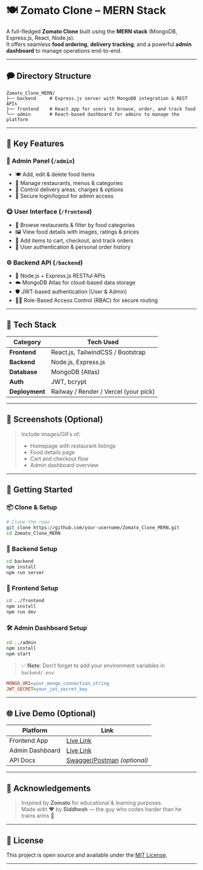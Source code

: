 # 🍽️ Zomato Clone – MERN Stack

A full-fledged **Zomato Clone** built using the **MERN stack** (MongoDB, Express.js, React, Node.js).  
It offers seamless **food ordering**, **delivery tracking**, and a powerful **admin dashboard** to manage operations end-to-end.

---

## 🗭 Directory Structure

```
Zomato_Clone_MERN/
├── backend     # Express.js server with MongoDB integration & REST APIs
├── frontend    # React app for users to browse, order, and track food
└── admin       # React-based dashboard for admins to manage the platform
```

---

## 🚀 Key Features

### 👑 Admin Panel (`/admin`)
- 🍽️ Add, edit & delete food items
- 🏢 Manage restaurants, menus & categories
- 🚚 Control delivery areas, charges & options
- 🔐 Secure login/logout for admin access

### 😋 User Interface (`/frontend`)
- 🔎 Browse restaurants & filter by food categories
- 🖼️ View food details with images, ratings & prices
- 🛒 Add items to cart, checkout, and track orders
- 👤 User authentication & personal order history

### ⚙️ Backend API (`/backend`)
- 🔌 Node.js + Express.js RESTful APIs
- ☁️ MongoDB Atlas for cloud-based data storage
- 🛡️ JWT-based authentication (User & Admin)
- 🧑‍⚖️ Role-Based Access Control (RBAC) for secure routing

---

## 🧰 Tech Stack

| Category      | Tech Used                             |
|---------------|----------------------------------------|
| **Frontend**  | React.js, TailwindCSS / Bootstrap      |
| **Backend**   | Node.js, Express.js                    |
| **Database**  | MongoDB (Atlas)                        |
| **Auth**      | JWT, bcrypt                            |
| **Deployment**| Railway / Render / Vercel (your pick)  |

---

## 🗼️ Screenshots (Optional)

> Include images/GIFs of:
> - Homepage with restaurant listings  
> - Food details page  
> - Cart and checkout flow  
> - Admin dashboard overview  

---

## 🏁 Getting Started

### 📦 Clone & Setup

```bash
# Clone the repo
git clone https://github.com/your-username/Zomato_Clone_MERN.git
cd Zomato_Clone_MERN
```

### 🔧 Backend Setup
```bash
cd backend
npm install
npm run server
```

### 🎨 Frontend Setup
```bash
cd ../frontend
npm install
npm run dev
```

### 🛠️ Admin Dashboard Setup
```bash
cd ../admin
npm install
npm start
```

> ✅ **Note**: Don’t forget to add your environment variables in `backend/.env`:
```ini
MONGO_URI=your_mongo_connection_string
JWT_SECRET=your_jwt_secret_key
```

---

## 🌐 Live Demo (Optional)

| Platform         | Link                              |
|------------------|-----------------------------------|
| Frontend App     | [Live Link](#)                    |
| Admin Dashboard  | [Live Link](#)                    |
| API Docs         | [Swagger/Postman](#) *(optional)* |

---

## 🙌 Acknowledgements

> Inspired by **Zomato** for educational & learning purposes.  
> Made with ❤️ by **Siddhesh** — the guy who codes harder than he trains arms 💪

---

## 📄 License

This project is open source and available under the [MIT License](LICENSE).

---

